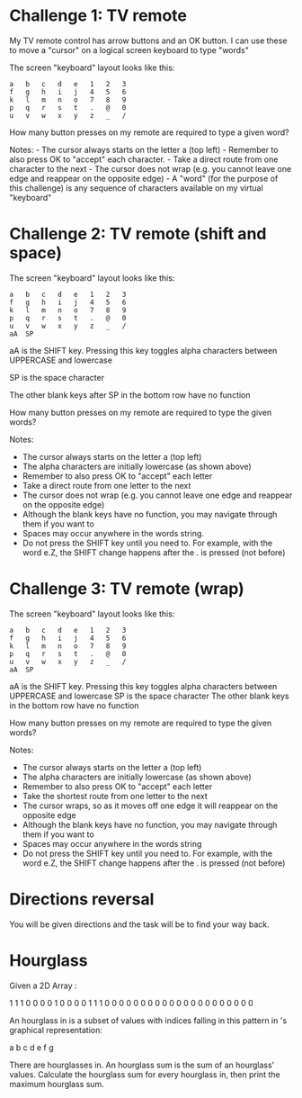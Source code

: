 # Challenge 1: TV remote

My TV remote control has arrow buttons and an OK button.  I can use these to move a "cursor" on a logical screen keyboard to type "words"

The screen "keyboard" layout looks like this:

    a	b	c	d	e	1	2	3
    f	g	h	i	j	4	5	6
    k	l	m	n	o	7	8	9
    p	q	r	s	t	.	@	0
    u	v	w	x	y	z	_	/

How many button presses on my remote are required to type a given word?

Notes:
    - The cursor always starts on the letter a (top left)
    - Remember to also press OK to "accept" each character.
    - Take a direct route from one character to the next
    - The cursor does not wrap (e.g. you cannot leave one edge and reappear on the opposite edge)
    - A "word" (for the purpose of this challenge) is any sequence of characters available on my virtual "keyboard"



# Challenge 2: TV remote (shift and space)

The screen "keyboard" layout looks like this:

    a	b	c	d	e	1	2	3
    f	g	h	i	j	4	5	6
    k	l	m	n	o	7	8	9
    p	q	r	s	t	.	@	0
    u	v	w	x	y	z	_	/
    aA  SP          			

aA is the SHIFT key. Pressing this key toggles alpha characters between UPPERCASE and lowercase

SP is the space character

The other blank keys after SP in the bottom row have no function

How many button presses on my remote are required to type the given words?

Notes:
- The cursor always starts on the letter a (top left)
- The alpha characters are initially lowercase (as shown above)
- Remember to also press OK to "accept" each letter
- Take a direct route from one letter to the next
- The cursor does not wrap (e.g. you cannot leave one edge and reappear on the opposite edge)
- Although the blank keys have no function, you may navigate through them if you want to
- Spaces may occur anywhere in the words string.
- Do not press the SHIFT key until you need to. For example, with the word e.Z, the SHIFT change happens after the . is pressed (not before)		



# Challenge 3: TV remote (wrap)

The screen "keyboard" layout looks like this:

    a	b	c	d	e	1	2	3
    f	g	h	i	j	4	5	6
    k	l	m	n	o	7	8	9
    p	q	r	s	t	.	@	0
    u	v	w	x	y	z	_	/
    aA  SP

aA is the SHIFT key. Pressing this key toggles alpha characters between UPPERCASE and lowercase
SP is the space character
The other blank keys in the bottom row have no function

How many button presses on my remote are required to type the given words?

Notes: 
- The cursor always starts on the letter a (top left)
- The alpha characters are initially lowercase (as shown above)
- Remember to also press OK to "accept" each letter
- Take the shortest route from one letter to the next
- The cursor wraps, so as it moves off one edge it will reappear on the opposite edge
- Although the blank keys have no function, you may navigate through them if you want to
- Spaces may occur anywhere in the words string
- Do not press the SHIFT key until you need to. For example, with the word e.Z, the SHIFT change happens after the . is pressed (not before)

# Directions reversal

You will be given directions and the task will be to find your way back.

# Hourglass

Given a  2D Array :

1 1 1 0 0 0
0 1 0 0 0 0
1 1 1 0 0 0
0 0 0 0 0 0
0 0 0 0 0 0
0 0 0 0 0 0

An hourglass in  is a subset of values with indices falling in this pattern in 's graphical representation:

a b c
  d
e f g

There are  hourglasses in. An hourglass sum is the sum of an hourglass' values. 
Calculate the hourglass sum for every hourglass in, then print the maximum hourglass sum.
